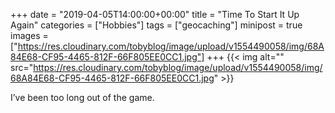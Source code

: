 +++
date = "2019-04-05T14:00:00+00:00"
title = "Time To Start It Up Again"
categories = ["Hobbies"]
tags = ["geocaching"]
minipost = true
images = ["https://res.cloudinary.com/tobyblog/image/upload/v1554490058/img/68A84E68-CF95-4465-812F-66F805EE0CC1.jpg"]
+++
{{< img alt="" src="https://res.cloudinary.com/tobyblog/image/upload/v1554490058/img/68A84E68-CF95-4465-812F-66F805EE0CC1.jpg" >}}

I’ve been too long out of the game. 
